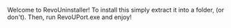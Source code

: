 Welcome to RevoUninstaller! To install this simply extract it into a folder, (or don't). Then, run RevoUPort.exe and enjoy!

